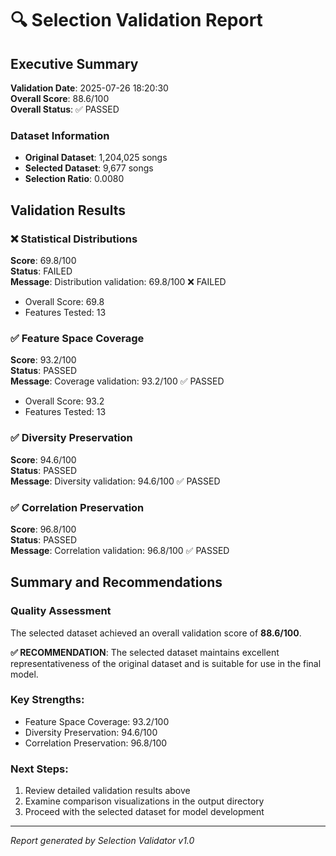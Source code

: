 # 🔍 Selection Validation Report

## Executive Summary

**Validation Date**: 2025-07-26 18:20:30  
**Overall Score**: 88.6/100  
**Overall Status**: ✅ PASSED

### Dataset Information
- **Original Dataset**: 1,204,025 songs
- **Selected Dataset**: 9,677 songs  
- **Selection Ratio**: 0.0080

## Validation Results

### ❌ Statistical Distributions

**Score**: 69.8/100  
**Status**: FAILED  
**Message**: Distribution validation: 69.8/100 ❌ FAILED

- Overall Score: 69.8
- Features Tested: 13

### ✅ Feature Space Coverage

**Score**: 93.2/100  
**Status**: PASSED  
**Message**: Coverage validation: 93.2/100 ✅ PASSED

- Overall Score: 93.2
- Features Tested: 13

### ✅ Diversity Preservation

**Score**: 94.6/100  
**Status**: PASSED  
**Message**: Diversity validation: 94.6/100 ✅ PASSED


### ✅ Correlation Preservation

**Score**: 96.8/100  
**Status**: PASSED  
**Message**: Correlation validation: 96.8/100 ✅ PASSED


## Summary and Recommendations

### Quality Assessment
The selected dataset achieved an overall validation score of **88.6/100**.

**✅ RECOMMENDATION**: The selected dataset maintains excellent representativeness of the original dataset and is suitable for use in the final model.

### Key Strengths:
- Feature Space Coverage: 93.2/100
- Diversity Preservation: 94.6/100
- Correlation Preservation: 96.8/100

### Next Steps:
1. Review detailed validation results above
2. Examine comparison visualizations in the output directory
3. Proceed with the selected dataset for model development

---
*Report generated by Selection Validator v1.0*
